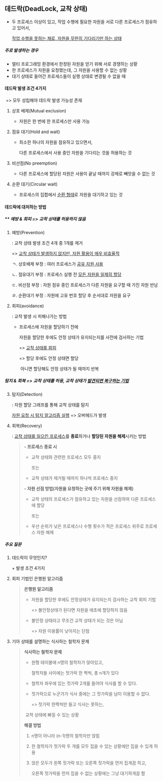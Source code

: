 ## 데드락(DeadLock, 교착 상태)



- 두 프로세스 이상이 있고, 작업 수행에 필요한 자원을 서로 다른 프로세스가 점유하고 있어서,

  <u>작업 수행을 못하는 채로, 자원을 무한히 기다리기만 하는 상태</u>



##### 주로 발생하는 경우

- 멀티 프로그래밍 환경에서 한정된 자원을 얻기 위해 서로 경쟁하는 상황
- 한 프로세스가 자원을 요청했는데, 그 자원을 사용할 수 없는 상황
- 대기 상태로 들어간 프로세스들이 실행 상태로 변경될 수 없을 때



#### 데드락 발생 조건 4가지

​	=> 모두 성립해야 데드락 발생 가능성 존재



1. 상호 배제(Mutual exclusion)

   - 자원은 한 번에 한 프로세스만 사용 가능

2. 점유 대기(Hold and wait)

   - 최소한 하나의 자원을 점유하고 있으면서,

     다른 프로세스에서 사용 중인 자원을 기다리는 것을 허용하는 것

3. 비선점(No preemption)

   - 다른 프로세스에 할당된 자원은 사용이 끝날 때까지 강제로 빼앗을 수 없는 것

4. 순환 대기(Circular wait)

   - 프로세스의 집합에서 <u>순환 형태</u>로 자원을 대기하고 있는 것



#### 데드락에 대처하는 방법

##### \*\* 예방 & 회피 => 교착 상태를 허용하지 않음 

1. 예방(Prevention)

   : 교착 상태 발생 조건 4개 중 1개를 제거

      => <u>교착 상태가 발생하지 않지만, 자원 활용이 매우 비효율적</u>

   ㄱ. 상호배제 부정 : 여러 프로세스가 <u>공유 자원 사용</u>

   ㄴ. 점유대기 부정 : 프로세스 실행 전 <u>모든 자원을 일제히 할당</u>

   ㄷ. 비선점 부정 : 자원 점유 중인 프로세스가 다른 자원을 요구할 때 가진 자원 반남

   ㄹ. 순환대기 부정 : 자원에 고유 번호 할당 후 순서대로 자원을 요구



2. 회피(avoidance)

   : 교착 발생 시 피해나가는 방법

   - 프로세스에 자원을 할당하기 전에

     자원을 할당한 후에도 안정 상태가 유지되는지를 사전에 검사하는 기법

     => <u>교착 상태를 회피</u>

     => 할당 후에도 안정 상태면 할당

     ​                                   아니면 할당해도 안정 상태가 될 때까지 반복



##### 탐지 & 회복 => 교착 상태를 허용, 교착 상태가 <u>발견되면 복구하는 기법</u>

3. 탐지(Detection)

   : 자원 할당 그래프를 통해 교착 상태를 탐지

     <u>자원 요청 시 탐지 알고리즘 실행</u> => 오버헤드가 발생



4. 회복(Recovery)

   : <u>교착 상태를 일으킨 프로세스</u>를 **종료**하거나 **할당된 자원을 해제**시키는 방법

   > **\- 프로세스 종료 시**
   >
   > - 교착 상태와 관련한 프로세스 모두 중지
   >
   >   또는
   >
   > - 교착 상태가 제거될 때까지 하나씩 프로세스 중지
   >
   > 
   >
   > **\- 자원 선점 방법(자원을 요청하는 곳에 주기 위해 자원을 해제)**
   >
   > - 교착 상태의 프로세스가 점유하고 있는 자원을 선점하여 다른 프로세스에 할당
   >
   >   또는
   >
   > - 우선 순위가 낮은 프로세스나 수행 횟수가 적은 프로세스 위주로 프로세스 자원 해제



##### 주요 질문

1. 데드락이 무엇인지?

   \+ 발생 조건 4가지

2. 회피 기법인 은행원 알고리즘

   > **은행원 알고리즘**
   >
   > - 자원을 할당한 후에도 안정상태가 유지되는지 검사하는 교착 회피 기법
   >
   >   => 불안정상태가 된다면 자원을 애초에 할당하지 않음
   >
   > - 불안정 상태라고 무조건 교착 상태가 되는 것은 아님
   >
   >   => 자원 이용률이 낮아지는 단점

3. 기아 상태를 설명하는 식사하는 철학자 문제

   > **식사하는 철학자 문제**
   >
   > - 원형 테이블에 n명의 철학자가 앉아있고,
   >
   >   철학자들 사이에는 젓가락 한 짝씩, 총 n개가 있다
   >
   > - 철학자 좌우에 있는 젓가락 2개를 들어야 식사를 할 수 있다.
   >
   > - 젓가락으로 누군가가 식사 중에는 그 젓가락을 남이 이용할 수 없다.
   >
   >    => 젓가락 한짝씩만 들고 식사는 못하는,
   >
   > ​         교착 상태에 빠질 수 있는 상황
   >
   > 
   >
   > **해결 방법**
   >
   > 1. n명이 아니라 (n-1)명의 철학자만 앉힘
   >
   > 2. 한 철학자가 젓가락 두 개를 모두 집을 수 있는 상황에만 집을 수 있게 허용
   >
   > 3. 앉은 모두가 왼쪽 젓가락 또는 오른쪽 젓가락을 먼저 집게끔 하고,
   >
   >    오른쪽 젓가락을 먼저 집을 수 없는 상황에는 그냥 대기하게끔 함

   